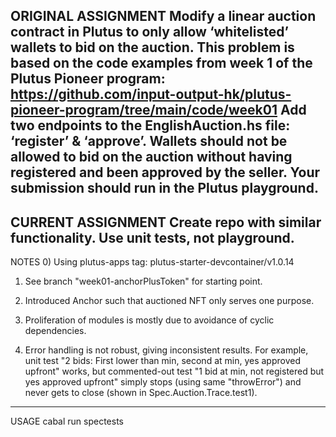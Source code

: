 ORIGINAL ASSIGNMENT
Modify a linear auction contract in Plutus to only allow ‘whitelisted’ wallets to bid on the auction.
This problem is based on the code examples from week 1 of the Plutus Pioneer program:
https://github.com/input-output-hk/plutus-pioneer-program/tree/main/code/week01
Add two endpoints to the EnglishAuction.hs file: ‘register’ & ‘approve’. Wallets should not be allowed to bid
on the auction without having registered and been approved by the seller.
Your submission should run in the Plutus playground.
---

CURRENT ASSIGNMENT
Create repo with similar functionality.  Use unit tests, not playground.
---

NOTES
0) Using plutus-apps tag: plutus-starter-devcontainer/v1.0.14

1) See branch "week01-anchorPlusToken" for starting point.

2) Introduced Anchor such that auctioned NFT only serves one purpose. 

3) Proliferation of modules is mostly due to avoidance of cyclic dependencies.

4) Error handling is not robust, giving inconsistent results. For example, unit test "2 bids: First lower than min, second at min, yes approved upfront" works, but commented-out test "1 bid at min, not registered but yes approved upfront" simply stops (using same "throwError") and never gets to close (shown in Spec.Auction.Trace.test1).
---

USAGE
cabal run spectests
